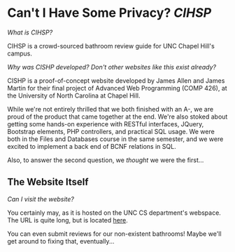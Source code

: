 Can't I Have Some Privacy?
*CIHSP*
======================

*What is CIHSP?*

CIHSP is a crowd-sourced bathroom review guide for UNC Chapel Hill's campus.

*Why was CISHP developed? Don't other websites like this exist already?*

CISHP is a proof-of-concept website developed by James Allen and James Martin for their final project of Advanced Web Programming (COMP 426), at the University of North Carolina at Chapel Hill.

While we're not entirely thrilled that we both finished with an A-, we are proud of the product that came together at the end. We're also stoked about getting some hands-on experience with RESTful interfaces, JQuery, Bootstrap elements, PHP controllers, and practical SQL usage. We were both in the Files and Databases course in the same semester, and we were excited to implement a back end of BCNF relations in SQL.

Also, to answer the second question, we *thought* we were the first...

The Website Itself
------------

*Can I visit the website?*

You certainly may, as it is hosted on the UNC CS department's webspace. The URL is quite long, but is located [here](http://wwwx.cs.unc.edu/Courses/comp426-f13/jamesml/site/index.html).

You can even submit reviews for our non-existent bathrooms! Maybe we'll get around to fixing that, eventually...